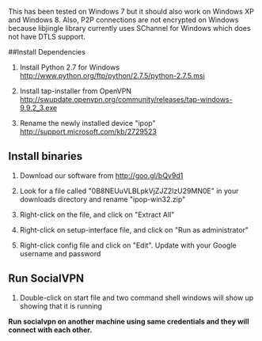 This has been tested on Windows 7 but it should also work on Windows XP and Windows 8. Also, P2P connections are not encrypted on Windows because libjingle library currently uses SChannel for Windows which does not have DTLS support.

##Install Dependencies

1.  Install Python 2.7 for Windows http://www.python.org/ftp/python/2.7.5/python-2.7.5.msi

2.  Install tap-installer from OpenVPN http://swupdate.openvpn.org/community/releases/tap-windows-9.9.2_3.exe

3.  Rename the newly installed device "ipop" http://support.microsoft.com/kb/2729523

## Install binaries

1.  Download our software from http://goo.gl/bQv9d1

2.  Look for a file called "0B8NEUuVLBLpkVjZJZ2lzU29MN0E" in your downloads directory and rename "ipop-win32.zip"

3.  Right-click on the file, and click on "Extract All"

3.  Right-click on setup-interface file, and click on "Run as administrator"

4.  Right-click config file and click on "Edit". Update with your Google username and password

## Run SocialVPN

1.  Double-click on start file and two command shell windows will show up showing that it is running

**Run socialvpn on another machine using same credentials and they will connect
with each other.**